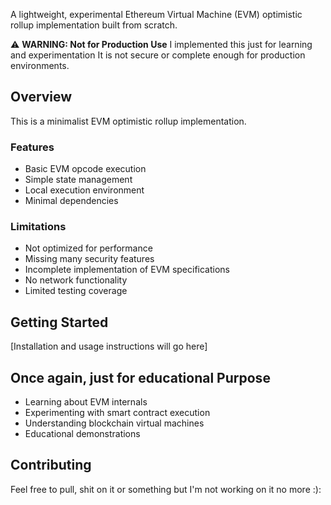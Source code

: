 A lightweight, experimental Ethereum Virtual Machine (EVM) optimistic rollup implementation built from scratch.

⚠️ **WARNING: Not for Production Use**
I implemented this just for learning and experimentation It is not secure or complete enough for production environments.

## Overview

This is a minimalist EVM optimistic rollup implementation.

### Features

- Basic EVM opcode execution
- Simple state management
- Local execution environment
- Minimal dependencies

### Limitations

- Not optimized for performance
- Missing many security features
- Incomplete implementation of EVM specifications
- No network functionality
- Limited testing coverage

## Getting Started

[Installation and usage instructions will go here]

## Once again, just for educational Purpose

- Learning about EVM internals
- Experimenting with smart contract execution
- Understanding blockchain virtual machines
- Educational demonstrations

## Contributing

Feel free to pull, shit on it or something but I'm not working on it no more :):

